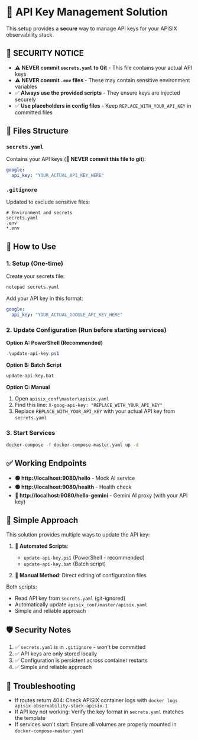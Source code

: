 # 🔐 API Key Management Solution

This setup provides a **secure** way to manage API keys for your APISIX observability stack.

## 🚨 **SECURITY NOTICE**
- ⚠️ **NEVER commit `secrets.yaml` to Git** - This file contains your actual API keys
- ⚠️ **NEVER commit `.env` files** - These may contain sensitive environment variables  
- ✅ **Always use the provided scripts** - They ensure keys are injected securely
- ✅ **Use placeholders in config files** - Keep `REPLACE_WITH_YOUR_API_KEY` in committed files

## 📁 Files Structure

### `secrets.yaml` 
Contains your API keys (🚨 **NEVER commit this file to git**):
```yaml
google:
  api_key: "YOUR_ACTUAL_API_KEY_HERE"
```

### `.gitignore`
Updated to exclude sensitive files:
```
# Environment and secrets
secrets.yaml
.env
*.env
```

## 🚀 How to Use

### 1. **Setup (One-time)**
Create your secrets file:
```bash
notepad secrets.yaml
```

Add your API key in this format:
```yaml
google:
  api_key: "YOUR_ACTUAL_GOOGLE_API_KEY_HERE"
```

### 2. **Update Configuration (Run before starting services)**

**Option A: PowerShell (Recommended)**
```powershell
.\update-api-key.ps1
```

**Option B: Batch Script**
```cmd
update-api-key.bat
```

**Option C: Manual**
1. Open `apisix_conf\master\apisix.yaml`
2. Find this line: `X-goog-api-key: "REPLACE_WITH_YOUR_API_KEY"`
3. Replace `REPLACE_WITH_YOUR_API_KEY` with your actual API key from `secrets.yaml`

### 3. **Start Services**
```bash
docker-compose -f docker-compose-master.yaml up -d
```

## ✅ Working Endpoints

- **🟢 http://localhost:9080/hello** - Mock AI service
- **🟢 http://localhost:9080/health** - Health check
- **🔵 http://localhost:9080/hello-gemini** - Gemini AI proxy (with your API key)

## 🔄 Simple Approach

This solution provides multiple ways to update the API key:

1. **🚀 Automated Scripts**: 
   - `update-api-key.ps1` (PowerShell - recommended)
   - `update-api-key.bat` (Batch script)
   
2. **📝 Manual Method**: Direct editing of configuration files

Both scripts:
- Read API key from `secrets.yaml` (git-ignored)
- Automatically update `apisix_conf/master/apisix.yaml`
- Simple and reliable approach

## 🛡️ Security Notes

1. ✅ `secrets.yaml` is in `.gitignore` - won't be committed
2. ✅ API keys are only stored locally
3. ✅ Configuration is persistent across container restarts
4. ✅ Simple and reliable approach

## 🐛 Troubleshooting

- If routes return 404: Check APISIX container logs with `docker logs apisix-observability-stack-apisix-1`
- If API key not working: Verify the key format in `secrets.yaml` matches the template
- If services won't start: Ensure all volumes are properly mounted in `docker-compose-master.yaml`
